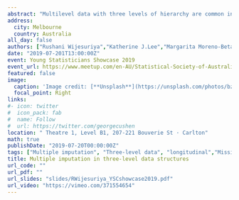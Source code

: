 ```yaml
---
abstract: "Multilevel data with three levels of hierarchy are common in health research studies. A common problem in such studies is the presence of missing data and often handled with multiple Imputation (MI). To our knowledge there are only two MI implementations that are specialized for imputing missing data in a three-level setting (one within R and the other in the stand-alone software Blimp) and a lack of sufficient guidance for practitioners regarding the settings for which each of these approaches is appropriate. We investigate the performance of alternative MI approaches for handling three-level incomplete data by means of a simulation study under a number of different scenarios. Based on a case study from the Childhood to Adolescence Transition Study (CATS), we compared a range of currently available multilevel MI methods designed for single-level and two-level data combined with ad hoc approaches, such as the use of dummy indicators (DI) for school clusters or a just another variable (JAV) approach to repeated measures, in terms of bias and precision." 
address:
  city: Melbourne
  country: Australia
all_day: false
authors: ["Rushani Wijesuriya","Katherine J.Lee","Margarita Moreno-Betancur","John Carlin"]
date: "2019-07-201T13:00:00Z"
event: Young Statisticians Showcase 2019
event_url: https://www.meetup.com/en-AU/Statistical-Society-of-Australia-Victorian-Branch/events/263549099/
featured: false
image:
  caption: 'Image credit: [**Unsplash**](https://unsplash.com/photos/bzdhc5b3Bxs)'
  focal_point: Right
links:
#- icon: twitter
#  icon_pack: fab
#  name: Follow
#  url: https://twitter.com/georgecushen
location: " Theatre 1, Level B1, 207-221 Bouverie St · Carlton"
math: true
publishDate: "2019-07-20T00:00:00Z"
tags: ["Multiple imputation", "Three-level data", "longitudinal","Missing data"]
title: Multiple imputation in three-level data structures
url_code: ""
url_pdf: ""
url_slides: "slides/RWijesuriya_YSCshowcase2019.pdf"
url_video: "https://vimeo.com/371554654"
---
```


